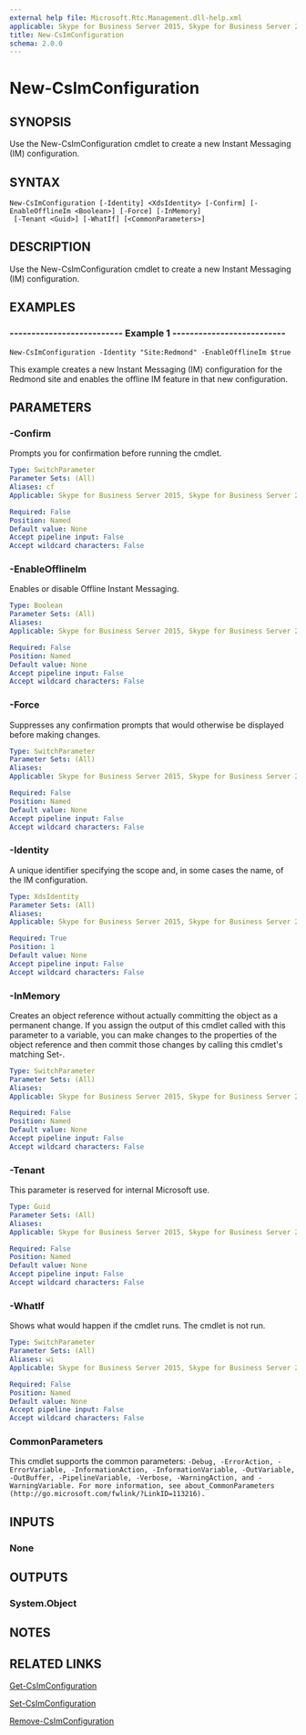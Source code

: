 ```yaml
---
external help file: Microsoft.Rtc.Management.dll-help.xml
applicable: Skype for Business Server 2015, Skype for Business Server 2019
title: New-CsImConfiguration
schema: 2.0.0
---
```


# New-CsImConfiguration

## SYNOPSIS
Use the New-CsImConfiguration cmdlet to create a new Instant Messaging (IM) configuration.


## SYNTAX

```
New-CsImConfiguration [-Identity] <XdsIdentity> [-Confirm] [-EnableOfflineIm <Boolean>] [-Force] [-InMemory]
 [-Tenant <Guid>] [-WhatIf] [<CommonParameters>]
```

## DESCRIPTION
Use the New-CsImConfiguration cmdlet to create a new Instant Messaging (IM) configuration.

## EXAMPLES

### -------------------------- Example 1 --------------------------
```
New-CsImConfiguration -Identity "Site:Redmond" -EnableOfflineIm $true
```

This example creates a new Instant Messaging (IM) configuration for the Redmond site and enables the offline IM feature in that new configuration.

## PARAMETERS

### -Confirm
Prompts you for confirmation before running the cmdlet.

```yaml
Type: SwitchParameter
Parameter Sets: (All)
Aliases: cf
Applicable: Skype for Business Server 2015, Skype for Business Server 2019

Required: False
Position: Named
Default value: None
Accept pipeline input: False
Accept wildcard characters: False
```

### -EnableOfflineIm
Enables or disable Offline Instant Messaging.

```yaml
Type: Boolean
Parameter Sets: (All)
Aliases: 
Applicable: Skype for Business Server 2015, Skype for Business Server 2019

Required: False
Position: Named
Default value: None
Accept pipeline input: False
Accept wildcard characters: False
```

### -Force
Suppresses any confirmation prompts that would otherwise be displayed before making changes.

```yaml
Type: SwitchParameter
Parameter Sets: (All)
Aliases: 
Applicable: Skype for Business Server 2015, Skype for Business Server 2019

Required: False
Position: Named
Default value: None
Accept pipeline input: False
Accept wildcard characters: False
```

### -Identity
A unique identifier specifying the scope and, in some cases the name, of the IM configuration.

```yaml
Type: XdsIdentity
Parameter Sets: (All)
Aliases: 
Applicable: Skype for Business Server 2015, Skype for Business Server 2019

Required: True
Position: 1
Default value: None
Accept pipeline input: False
Accept wildcard characters: False
```

### -InMemory
Creates an object reference without actually committing the object as a permanent change. If you assign the output of this cmdlet called with this parameter to a variable, you can make changes to the properties of the object reference and then commit those changes by calling this cmdlet's matching Set-<cmdlet>.

```yaml
Type: SwitchParameter
Parameter Sets: (All)
Aliases: 
Applicable: Skype for Business Server 2015, Skype for Business Server 2019

Required: False
Position: Named
Default value: None
Accept pipeline input: False
Accept wildcard characters: False
```

### -Tenant
This parameter is reserved for internal Microsoft use.

```yaml
Type: Guid
Parameter Sets: (All)
Aliases: 
Applicable: Skype for Business Server 2015, Skype for Business Server 2019

Required: False
Position: Named
Default value: None
Accept pipeline input: False
Accept wildcard characters: False
```

### -WhatIf
Shows what would happen if the cmdlet runs. The cmdlet is not run.

```yaml
Type: SwitchParameter
Parameter Sets: (All)
Aliases: wi
Applicable: Skype for Business Server 2015, Skype for Business Server 2019

Required: False
Position: Named
Default value: None
Accept pipeline input: False
Accept wildcard characters: False
```

### CommonParameters
This cmdlet supports the common parameters: `-Debug, -ErrorAction, -ErrorVariable, -InformationAction, -InformationVariable, -OutVariable, -OutBuffer, -PipelineVariable, -Verbose, -WarningAction, and -WarningVariable. For more information, see about_CommonParameters (http://go.microsoft.com/fwlink/?LinkID=113216).`

## INPUTS

### None

## OUTPUTS

### System.Object

## NOTES

## RELATED LINKS
[Get-CsImConfiguration](https://docs.microsoft.com/en-us/powershell/module/skype/get-csimconfiguration?view=skype-ps)

[Set-CsImConfiguration](https://docs.microsoft.com/en-us/powershell/module/skype/set-csimconfiguration?view=skype-ps)

[Remove-CsImConfiguration](https://docs.microsoft.com/en-us/powershell/module/skype/remove-csimconfiguration?view=skype-ps)
